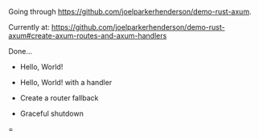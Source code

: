 Going through <https://github.com/joelparkerhenderson/demo-rust-axum>.

Currently at:
<https://github.com/joelparkerhenderson/demo-rust-axum#create-axum-routes-and-axum-handlers>

Done...

- Hello, World!

- Hello, World! with a handler

- Create a router fallback

- Graceful shutdown

=